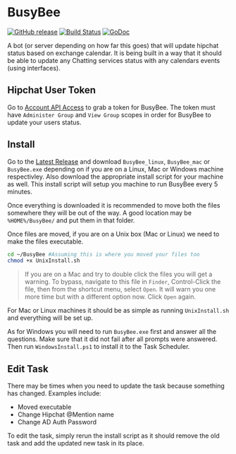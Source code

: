 # BusyBee 

[![GitHub release](https://img.shields.io/github/release/dixonwille/busybee.svg)](https://github.com/dixonwille/busybee/releases/latest) [![Build Status](https://travis-ci.org/dixonwille/busybee.svg?branch=master)](https://travis-ci.org/dixonwille/busybee) [![GoDoc](https://godoc.org/github.com/dixonwille/busybee?status.svg)](https://godoc.org/github.com/dixonwille/busybee)

A bot (or server depending on how far this goes) that will update hipchat status based on exchange calendar. It is being built in a way that it should be able to update any Chatting services status with any calendars events (using interfaces).

## Hipchat User Token

Go to [Account API Access](https://www.hipchat.com/account/api) to grab a token for BusyBee. The token must have `Administer Group` and `View Group` scopes in order for BusyBee to update your users status.

## Install

Go to the [Latest Release](https://github.com/dixonwille/busybee/releases/latest) and download `BusyBee_linux`, `BusyBee_mac` or `BusyBee.exe` depending on if you are on a Linux, Mac or Windows machine respectivley. Also download the appropriate install script for your machine as well. This install script will setup you machine to run BusyBee every 5 minutes.

Once everything is downloaded it is recommended to move both the files somewhere they will be out of the way. A good location may be `%HOME%/BusyBee/` and put them in that folder. 

Once files are moved, if you are on a Unix box (Mac or Linux) we need to make the files executable.

```bash
cd ~/BusyBee #Assuming this is where you moved your files too
chmod +x UnixInstall.sh
```

> If you are on a Mac and try to double click the files you will get a warning. To bypass, navigate to this file in `Finder`, Control-Click the file, then from the shortcut menu, select `Open`. It will warn you one more time but with a different option now. Click `Open` again.

For Mac or Linux machines it should be as simple as running `UnixInstall.sh` and everything will be set up.

As for Windows you will need to run `BusyBee.exe` first and answer all the questions. Make sure that it did not fail after all prompts were answered. Then run `WindowsInstall.ps1` to install it to the Task Scheduler.

## Edit Task

There may be times when you need to update the task because something has changed. Examples include:

* Moved executable
* Change Hipchat @Mention name
* Change AD Auth Password

To edit the task, simply rerun the install script as it should remove the old task and add the updated new task in its place.